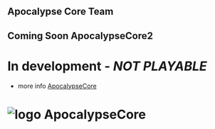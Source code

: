 ## Apocalypse Core Team

## Coming Soon ApocalypseCore2

# In development - *NOT PLAYABLE*

+ more info
[ApocalypseCore](http://apocalypsecore.tk/)

# ![logo](http://apocalypsecore.tk/images/ac.png) ApocalypseCore
